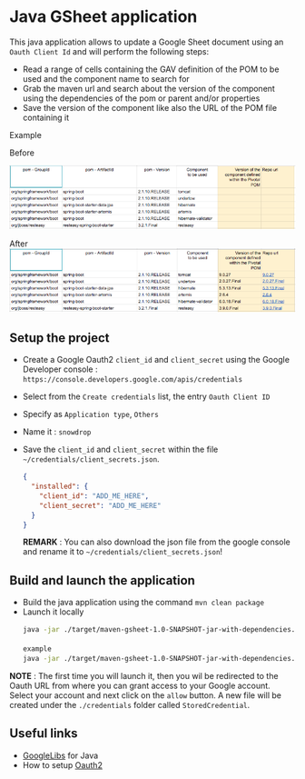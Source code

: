 # Java GSheet application

This java application allows to update a Google Sheet document using an `Oauth Client Id` and will perform the following steps:
- Read a range of cells containing the GAV definition of the POM to be used and the component name to search for
- Grab the maven url and search about the version of the component using the dependencies of the pom or parent and/or properties
- Save the version of the component like also the URL of the POM file containing it

Example 

Before

![Before](gsheet_before.png)

After
![After](gsheet_after.png)


## Setup the project

- Create a Google Oauth2 `client_id` and `client_secret` using the Google Developer console : `https://console.developers.google.com/apis/credentials`
- Select from the `Create credentials` list, the entry `Oauth Client ID`
- Specify as `Application type`, `Others`
- Name it : `snowdrop`
- Save the `client_id` and `client_secret` within the file `~/credentials/client_secrets.json`.
  ```json
  {
    "installed": {
      "client_id": "ADD_ME_HERE",
      "client_secret": "ADD_ME_HERE"
    }
  }
  ```
  
  **REMARK** : You can also download the json file from the google console and rename it
  to `~/credentials/client_secrets.json`!

## Build and launch the application

- Build the java application using the command `mvn clean package`
- Launch it locally
  ```bash
  java -jar ./target/maven-gsheet-1.0-SNAPSHOT-jar-with-dependencies.jar SHEET_ID
  
  example
  java -jar ./target/maven-gsheet-1.0-SNAPSHOT-jar-with-dependencies.jar 1YcNuI_lzruhhS4P1mIGnklSnLqfVK6SWQu1BRTP8jY4
  ```  
**NOTE** : The first time you will launch it, then you wil be redirected to the Oauth URL from where you can grant access
to your Google account.
Select your account and next click on the `allow` button. A new file will be created under the `./credentials` folder called
`StoredCredential`.

 
## Useful links

- [GoogleLibs](https://developers.google.com/api-client-library/java/google-api-java-client/setup) for Java
- How to setup [Oauth2](https://developers.google.com/api-client-library/java/google-api-java-client/oauth2)